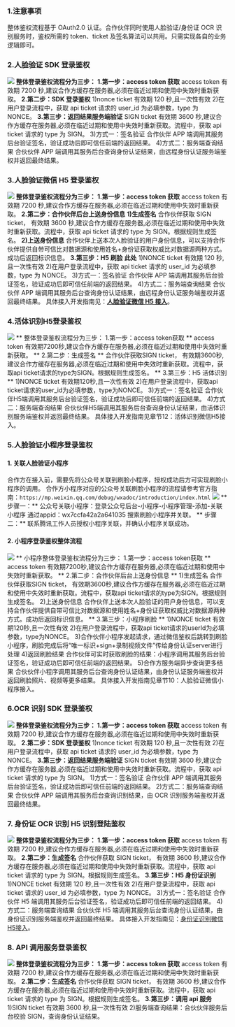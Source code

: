 ### 1.注意事项
整体鉴权流程基于 OAuth2.0 认证。合作伙伴同时使用人脸验证/身份证 OCR 识别服务时，鉴权所需的 token、ticket 及签名算法可以共用。只需实现各自的业务逻辑即可。
### 2.人脸验证 SDK 登录鉴权
![](http://imgcache.tce.fsphere.cn/image/mc.qcloudimg.com/static/img/3f21017572807fce0fb29b64f1481b84/image.jpg)
**整体登录鉴权流程分为三步：**
**1.第一步：access token 获取**
access token 有效期 7200 秒,建议合作方缓存在服务器,必须在临近过期和使用中失效时重新获取。
**2.第二步：SDK 登录鉴权**
1)nonce ticket 有效期 120 秒,且一次性有效
2)在用户登录流程中，获取 api ticket 请求的 user_id 为必填参数，type 为 NONCE。
**3.第三步：返回结果服务端验证**
SIGN ticket 有效期 3600 秒,建议合作方缓存在服务器,必须在临近过期和使用中失效时重新获取。流程中，获取 api ticket 请求的 type 为 SIGN。
3)方式一：签名验证
合作伙伴 APP 端调用其服务后台验证签名，验证成功后即可信任前端的返回结果。
4)方式二：服务端查询结果
合伙伙伴 APP 端调用其服务后台查询身份认证结果，由远程身份认证服务端鉴权并返回最终结果。

### 3.人脸验证微信 H5 登录鉴权
![](http://imgcache.tce.fsphere.cn/image/mc.qcloudimg.com/static/img/03f169bd91812cd1125d44fadf6083c2/image.jpg)
**整体登录鉴权流程分为三步：**
**1.第一步：access token 获取**
access token 有效期 7200 秒,建议合作方缓存在服务器,必须在临近过期和使用中失效时重新获取。
**2.第二步：合作伙伴后台上送身份信息**
**1)生成签名**
合作伙伴获取 SIGN ticket， 有效期 3600 秒,建议合作方缓存在服务器,必须在临近过期和使用中失效时重新获取。流程中，获取 api ticket 请求的 type 为 SIGN。根据规则生成签名。
**2)上送身份信息** 
合作伙伴上送本次人脸验证的用户身份信息，可以支持合作伙伴提供自带可信比对数据源和使用姓名+身份证获取权威比对数据源两种方式。成功后返回标识信息。
**3.第三步：H5 刷脸**
**此处**
1)NONCE ticket 有效期 120 秒,且一次性有效
2)在用户登录流程中，获取 api ticket 请求的 user_id 为必填参数，type 为 NONCE。
3)方式一：签名验证
合作伙伴 APP 端调用其服务后台验证签名，验证成功后即可信任前端的返回结果。
4)方式二：服务端查询结果
合伙伙伴 APP 端调用其服务后台查询身份认证结果，由远程身份认证服务端鉴权并返回最终结果。
具体接入开发指南见：[**人脸验证微信 H5 接入**](http://tce.fsphere.cn/document/product/295/10183?=cn)。

### 4.活体识别H5登录鉴权
 ![](http://imgcache.tce.fsphere.cn/image/mc.qcloudimg.com/static/img/9f6823dce23d92e492f3bf6ab199dcf8/image.png)
** 整体登录鉴权流程分为三步：
1.第一步：access token获取 **
access token 有效期7200秒,建议合作方缓存在服务器,必须在临近过期和使用中失效时重新获取。
** 2.第二步：生成签名 **
合作伙伴获取SIGN ticket， 有效期3600秒,建议合作方缓存在服务器,必须在临近过期和使用中失效时重新获取。流程中，获取api ticket请求的type为SIGN。根据规则生成签名。
** 3.第三步：H5 活体识别 **
1)NONCE ticket 有效期120秒,且一次性有效
2)在用户登录流程中，获取api ticket请求的user_id为必填参数，type为NONCE。
3)方式一：签名验证
合作伙伴H5端调用其服务后台验证签名，验证成功后即可信任前端的返回结果。
4)方式二：服务端查询结果
合伙伙伴H5端调用其服务后台查询身份认证结果，由活体识别服务端鉴权并返回最终结果。
具体接入开发指南见章节12：活体识别微信H5接入。

### 5.人脸验证小程序登录鉴权
#### 1. 关联人脸验证小程序
合作方在接入前，需要先将公众号关联到刷脸小程序，授权成功后方可实现刷脸小程序的调用。
合作方小程序对应的公众号关联刷脸小程序的流程请参考官方指南：`https://mp.weixin.qq.com/debug/wxadoc/introduction/index.html`
 ![](http://imgcache.tce.fsphere.cn/image/mc.qcloudimg.com/static/img/a129d32010d640fe1fc18fe0a76a178e/image.png)
 ** 步骤一：**
公众号关联小程序：登录公众号后台-小程序-小程序管理-添加-关联小程序
通过appid：wx7ccfa42a2a641035 搜索刷脸小程序并关联。
** 步骤二：**
联系腾讯工作人员授权小程序关联，并确认小程序关联成功。

#### 2. 小程序登录鉴权整体流程
 ![](http://imgcache.tce.fsphere.cn/image/mc.qcloudimg.com/static/img/23d761d8bed798f87eae487f3bf6e370/image.png)
** 小程序整体登录鉴权流程分为三步：
1.第一步：access token获取 **
access token 有效期7200秒,建议合作方缓存在服务器,必须在临近过期和使用中失效时重新获取。
** 2.第二步：合作伙伴后台上送身份信息 **
1)生成签名
合作伙伴获取SIGN ticket， 有效期3600秒,建议合作方缓存在服务器,必须在临近过期和使用中失效时重新获取。流程中，获取api ticket请求的type为SIGN。根据规则生成签名。
2)上送身份信息
合作伙伴上送本次人脸验证的用户身份信息，可以支持合作伙伴提供自带可信比对数据源和使用姓名+身份证获取权威比对数据源两种方式。成功后返回标识信息。
** 3.第三步：小程序刷脸 **
1)NONCE ticket 有效期120秒,且一次性有效
2)在用户登录流程中，获取api ticket请求的userId为必填参数，type为NONCE。
3)合作伙伴小程序发起请求，通过微信鉴权后跳转到刷脸小程序，刷脸完成后将“唯一标识+sign+录制视频文件”传给身份认证server进行处理
4)返回刷脸结果
合作伙伴可实时获取刷脸的结果：小程序调用其服务后台验证签名，验证成功后即可信任前端的返回结果。
5)合作方服务端异步查询更多结果
合伙伙伴小程序调用其服务后台查询身份认证结果，由身份认证服务端鉴权并返回刷脸照片、视频等更多结果。
具体接入开发指南见章节10：人脸验证微信小程序接入。

### 6.OCR 识别 SDK 登录鉴权
 ![](http://imgcache.tce.fsphere.cn/image/mc.qcloudimg.com/static/img/9b2ba497ae39cb3877c55ab6380bba56/image.jpg)
**整体登录鉴权流程分为三步：
1.第一步：access token 获取**
access token 有效期 7200 秒,建议合作方缓存在服务器,必须在临近过期和使用中失效时重新获取。
**2.第二步：SDK 登录鉴权**
1)nonce ticket 有效期 120 秒,且一次性有效
2)在用户登录流程中，获取 api ticket 请求的 user_id 为必填参数，type 为 NONCE。
**3.第三步：返回结果服务端验证**
SIGN ticket 有效期 3600 秒,建议合作方缓存在服务器,必须在临近过期和使用中失效时重新获取。流程中，获取 api ticket 请求的 type 为 SIGN。
1)方式一：签名验证
合作伙伴 APP 端调用其服务后台验证签名，验证成功后即可信任前端的返回结果。
2)方式二：服务端查询结果
合伙伙伴 APP 端调用其服务后台查询识别结果，由 OCR 识别服务端鉴权并返回最终结果。

### 7. 身份证 OCR 识别 H5 识别登陆鉴权
![](http://imgcache.tce.fsphere.cn/image/mc.qcloudimg.com/static/img/24716918724d311af106b44f44e131aa/image.png)
**整体登录鉴权流程分为三步：**
**1.第一步：access token 获取**
access token 有效期 7200 秒,建议合作方缓存在服务器,必须在临近过期和使用中失效时重新获取。
**2.第二步：生成签名**
合作伙伴获取 SIGN ticket， 有效期 3600 秒,建议合作方缓存在服务器,必须在临近过期和使用中失效时重新获取。流程中，获取 api ticket 请求的 type 为 SIGN。根据规则生成签名。
**3.第三步：H5 身份证识别**
1)NONCE ticket 有效期 120 秒,且一次性有效
2)在用户登录流程中，获取 api ticket 请求的 user_id 为必填参数，type 为 NONCE。
3)方式一：签名验证
合作伙伴 H5 端调用其服务后台验证签名，验证成功后即可信任前端的返回结果。
4)方式二：服务端查询结果
合伙伙伴 H5 端调用其服务后台查询身份认证结果，由身份证识别服务端鉴权并返回最终结果。
具体接入开发指南见：[身份证识别微信H5接入](http://tce.fsphere.cn/document/product/295/11294)。

### 8. API 调用服务登录鉴权
![](http://imgcache.tce.fsphere.cn/image/mc.qcloudimg.com/static/img/295523ac26c1a844ac3a3f371565fbc1/image.png)
**整体登录鉴权流程分为三步：**
**1.第一步：access token 获取**
access token 有效期 7200 秒,建议合作方缓存在服务器,必须在临近过期和使用中失效时重新获取。
**2.第二步：生成签名**
合作伙伴获取 SIGN ticket， 有效期 3600 秒,建议合作方缓存在服务器,必须在临近过期和使用中失效时重新获取。流程中，获取 api ticket 请求的 type 为 SIGN。根据规则生成签名。
**3.第三步：调用 api 服务**
1)SIGN ticket 有效期 3600 秒,且一次性有效
2)服务端查询结果：合伙伙伴服务后台校验 SIGN，查询身份认证结果。

